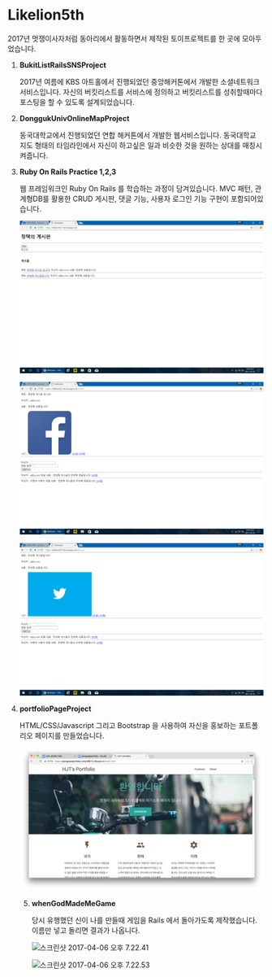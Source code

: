 # Likelion5th

2017년 멋쟁이사자처럼 동아리에서 활동하면서 제작된 토이프로젝트를 한 곳에 모아두었습니다. 

1. **BukitListRailsSNSProject**

   2017년 여름에 KBS 아트홀에서 진행되었던 중앙해커톤에서 개발한 소셜네트워크 서비스입니다. 자신의 버킷리스트를 서비스에 정의하고 버킷리스트를 성취할때마다 포스팅을 할 수 있도록 설계되었습니다.

2. **DonggukUnivOnlineMapProject**

   동국대학교에서 진행되었던 연합 해커톤에서 개발한 웹서비스입니다. 동국대학교 지도 형태의 타임라인에서 자신이 하고싶은 일과 비슷한 것을 원하는 상대를 매칭시켜줍니다.

3. **Ruby On Rails Practice 1,2,3**

   웹 프레임워크인 Ruby On Rails 를 학습하는 과정이 담겨있습니다. MVC 패턴, 관계형DB를 활용한  CRUD 게시판, 댓글 기능, 사용자 로그인 기능 구현이 포함되어있습니다.

   ![1](https://github.com/smart8612/Likelion5th/blob/master/LikeLion_KMU%20국민대%20멋쟁이사자처럼%205기/1.png?raw=true)

   ![2](https://github.com/smart8612/Likelion5th/blob/master/LikeLion_KMU%20국민대%20멋쟁이사자처럼%205기/2.png?raw=true)

   ![3](https://github.com/smart8612/Likelion5th/blob/master/LikeLion_KMU%20국민대%20멋쟁이사자처럼%205기/3.png?raw=true)

4. **portfolioPageProject**

   HTML/CSS/Javascript 그리고 Bootstrap 을 사용하여 자신을 홍보하는 포트폴리오 페이지를 만들었습니다.

   ![스크린샷_2017-04-26_오후_4.47.43](https://github.com/smart8612/Likelion5th/blob/master/LikeLion_KMU%20국민대%20멋쟁이사자처럼%205기/스크린샷_2017-04-26_오후_4.47.43.png?raw=true)

   5. **whenGodMadeMeGame**

      당시 유행했던 신이 나를 만들때 게임을 Rails 에서 돌아가도록 제작했습니다.  이름만 넣고 돌리면 결과가 나옵니다.

      ![스크린샷 2017-04-06 오후 7.22.41](https://github.com/smart8612/Likelion5th/blob/master/LikeLion_KMU%20국민대%20멋쟁이사자처럼%205기/스크린샷_2017-04-06_오후_7.22.41.png?raw=true)

      ![스크린샷 2017-04-06 오후 7.22.53](https://github.com/smart8612/Likelion5th/blob/master/LikeLion_KMU%20국민대%20멋쟁이사자처럼%205기/스크린샷_2017-04-06_오후_7.22.53.png?raw=true)
